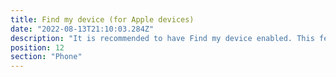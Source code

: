 ```yaml
---
title: Find my device (for Apple devices)
date: "2022-08-13T21:10:03.284Z"
description: "It is recommended to have Find my device enabled. This feature can then be accessed through the Apple website in case you lose your device. "
position: 12
section: "Phone"
---
```

